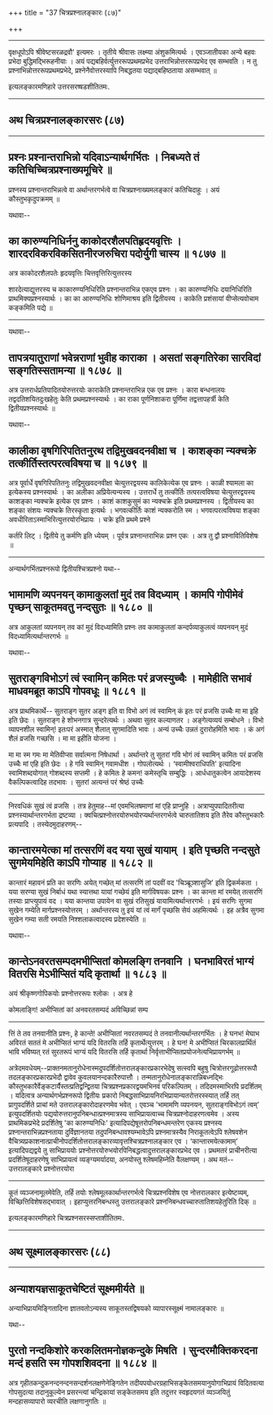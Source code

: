 +++
title = "37 चित्रप्रश्नालङ्कारः (८७)"

+++


------------------------------------------------------------------------

वृक्षधूपोऽपि श्रीवेष्टसरळद्रवौ' इत्यमरः । तृतीये श्रीवासः लक्ष्म्या
अंशुकमित्यर्थः । एवञ्जातीयका अन्ये बहवः प्रभेदा बुद्धिमद्भिरूहनीयाः । अयं
पद्यबहिर्वर्त्युत्तररूपप्रथमप्रभेद उत्तराभिन्नोत्तररूपप्रभेद एव सम्भवति ।
न तु प्रश्नाभिन्नोत्तररूपप्रथमप्रभेदे, प्रश्नेनैवोत्तरस्यापि निबद्धतया
पद्याद्बहिष्ठताया असम्भवात् ॥

इत्यलङ्कारमणिहारे उत्तरसरष्षडशीतितमः.

------------------------------------------------------------------------

## अथ चित्रप्रश्नालङ्कारसरः (८७)

------------------------------------------------------------------------





## प्रश्नः प्रश्नान्तराभिन्नो यदिवाऽन्यार्थगर्भितः । निबध्यते तं कतिचिच्चित्रप्रश्नाख्यमूचिरे ॥

प्रश्नस्य प्रश्नान्तराभिन्नत्वे वा अर्थान्तरगर्भत्वे वा
चित्रप्रश्नाख्यमलङ्कारं कतिचिदाहुः । अयं कौस्तुभकृदुपक्रमम् ॥

यथावा--



## का कारुण्यनिधिर्ननु काकोदरशैलपतिहृदयवृत्तिः । शारदरविकरविकसितनीरजरुचिरा पदोर्युगी चास्य ॥ १८७७ ॥

अत्र काकोदरशैलपतेः हृदयवृत्तिः चित्तवृत्तिरित्युत्तरस्य

शारदेत्याद्युत्तरस्य च काकारुण्यनिधिरिति प्रश्नान्तराभिन्न एकएव प्रश्नः
। का कारुण्यनिधिः दयानिधिरिति प्राथमिक्यप्रश्नस्यार्थः । का का
आरुण्यनिधिः शोणिमाश्रय इति द्वितीयस्य । काकेति प्रशंसायां वीप्सेत्यवोचाम
कङ्कमिति पद्ये ॥

------------------------------------------------------------------------

यथावा--



## तापत्रयातुराणां भवेन्नराणां भुवीह काराका । असतां सङ्गतिरेका सारविदां सङ्गतिस्सतामन्या ॥ १८७८ ॥

अत्र उत्तरार्धप्रतिपादितयोरुत्तरयोः काराकेति प्रश्नान्तराभिन्न एक एव
प्रश्नः । कारा बन्धनालयः तद्वदतिशयितदुःखहेतुः केति प्रथमप्रश्नस्यार्थः ।
का राका पूर्णनिशाकरा पूर्णिमा तद्वत्तापहर्त्री केति
द्वितीयप्रश्नस्यार्थः ॥

यथावा--



## कालीका वृषगिरिपतितनुरथ तद्विमुखवदनवीक्षा च । काशङ्का न्यक्चक्रे तत्कीर्तिस्तत्परत्वविषया च ॥ १८७९ ॥

अत्र पूर्वार्धे वृषगिरिपतितनुः तद्विमुखवदनवीक्षा चेत्युत्तरद्वयस्य
कालिकेत्येक एव प्रश्नः । काळी श्यामला का इत्येकस्य प्रश्नस्यार्थः । का
अलीका अप्रियेत्यन्यस्य । उत्तरार्धे तु तत्कीर्तिः तत्परत्वविषया
चेत्युत्तरद्वयस्य काशङ्का न्यक्चक्रे इत्येक एव प्रश्नः । काशं काशकुसुमं
का न्यक्चक्रे इति प्रथमप्रश्नस्य । द्वितीयस्य का शङ्का संशयः न्यक्चक्रे
तिरस्कृता इत्यर्थः । भगवत्कीर्तिः काशं न्यक्करोति स्म । भगवत्परत्वविषया
शङ्का अवधीरिताऽस्माभिरित्युत्तरयोरभिप्रायः । चक्रे इति प्रथमे प्रश्ने

कर्तरि लिट् । द्वितीये तु कर्मणि इति ध्येयम् । पूर्वत्र
प्रश्नान्तराभिन्नः प्रश्न एकः । अत्र तु द्वौ प्रश्नावितिविशेषः ॥

------------------------------------------------------------------------

अन्यार्थगर्भितप्रश्नरूपो द्वितीयश्चित्रप्रश्नो यथा--



## भामामणि व्यपनयन् कामाकुलतां मुदं तव विदध्याम् । कामपि गोपीमेवं पृच्छन् साकूतमवतु नन्दसुतः ॥ १८८० ॥

अत्र आकुलतां व्यपनयन् तव कां मुदं विदध्यामिति प्रश्नः तव कामाकुलतां
कन्दर्पव्याकुलत्वं व्यपनयन् मुदं विदध्यामित्यर्थान्तरगर्भः ॥

यथावा--



## सुतराङ्गविभोऽगं त्वं स्वामिन् कमितः परं व्रजस्युच्चैः । मामेहीति सभावं माधवमब्रूत काऽपि गोपवधूः ॥ १८८१ ॥

अत्र प्राथमिकार्थे-- सुतराङ्ग सुतर अङ्ग इति वा विभो अगं त्वं स्वामिन्
कं इतः परं व्रजसि उच्चैः मा मा इहि इति छेदः । सुतराङ्ग हे शोभनगात्र
सुन्दरेत्यर्थः । अथवा सुतर कल्याणतर । अङ्गेत्यव्ययं सम्बोधने । विभो
व्यापनशील स्वामिन्! इतःपरं अस्मात् शैलात् सुगमादिति भावः । अन्यं उच्चैः
उन्नतं दुरारोहमिति भावः । कं अगं शैलं व्रजसि गच्छसि । मा मा इहीति योजना
।

मा मा स्म गमः मा मेतिवीप्सा सर्वात्मना निषेधार्था । अर्थान्तरे तु सुतरां
गवि भोगं त्वं स्वामिन् कमितः परं व्रजसि उच्चैः मां एहि इति छेदः । हे गवि
स्वामिन् गवामधीश । गोपलोत्यर्थः । ‘स्वामीश्वराधिपति' इत्यादिना
स्वामिशब्दयोगात् गोशब्दस्य सप्तमी । हे कमितः हे कमन! कमेस्तृचि सम्बुद्धिः
। आर्धधातुकत्वेन आयादेशस्य वैकल्पिकत्वादिह तदभावः । सुतरां अत्यन्तं परं
श्रेष्ठं उच्चैः

------------------------------------------------------------------------

निरवधिकं सुखं त्वं व्रजसि । तत्र हेतुमाह--मां एवमभिलषमाणां मां एहि
प्राप्नुहि । अत्राप्युपपादितरीत्या प्रश्नस्यार्थान्तरगर्भता द्रष्टव्या ।
क्वचित्प्रश्नोत्तरयोरुभयोरप्यर्थान्तरगर्भत्वे चारुतातिशय इति तैरेव
कौस्तुभकारैः प्रत्यपादि । तस्येदमुदाहरणम्--



## कान्तारमयेत्का मां तत्सरणिं वद यया सुखं यायाम् । इति पृच्छति नन्दसुते सुगमेयमिहेति काऽपि गोप्याह ॥ १८८२ ॥

कान्तारं महावनं प्रति का सरणिः अयेत् गच्छेत् मां तत्सरणिं तां पदवीं वद
'चिञ्ब्रूञ्शासुजि’ इति द्विकर्मकता । यया सरण्या सुखं निर्बाधं यथा
स्यात्तथा यायां गच्छेयं इति मार्गविषयकः प्रश्नः । का कान्ता मां रमयेत्
तत्सरणिं तस्याः प्राप्त्युपायं वद । यया कान्तया उपायेन वा सुखं रतिसुखं
यायामित्यर्थान्तरगर्भः । इयं सरणिः सुगमा सुखेन गम्येति
मार्गप्रश्नस्योत्तरम् । अर्थान्तरस्य तु इयं यां त्वं मार्गं पृच्छसि सेयं
अहमित्यर्थः । इह अत्रैव सुगमा सुखेन गम्या सती रमयति निश्शलाकत्वादस्य
प्रदेशस्येति ॥

यथावा--



## कान्तेऽनवरतसम्पदमभीप्सितां कोमलङ्गि तनवानि । घनभाविरतं भाग्यं वितरसि मेऽभीप्सितं यदि कृतार्था ॥ १८८३ ॥

अयं श्रीकृष्णगोपिकयोः प्रश्नोत्तररूपः श्लोकः । अत्र हे

कोमलाङ्गि! अभीप्सितां कां अनवरतसम्पदं अविच्छिन्नां सम्प

------------------------------------------------------------------------

त्तिं ते तव तनवानीति प्रश्नः, हे कान्ते! अभीप्सितां नवरतसम्पदं ते
तनवानीत्यर्थान्तरगर्भितः । हे घनभ! मेघाभ अविरतं सततं मे अभीप्सितं भाग्यं
यदि वितरसि तर्हि कृतार्थेत्युत्तरम् । हे घन! मे अभीप्सितं
चिरकालप्रार्थितं भावि भविष्यत् रतं सुरतरूपं भाग्यं यदि वितरसि तर्हि
कृतार्था निर्वृत्ताभीप्सितप्रयोजनेत्यभिप्रायगर्भम् ॥

अत्रेदमवधेयम्--प्राक्तनमतानुरोधेनास्मदुपदर्शितोत्तरालङ्कारप्रकारभेदेषु
सत्स्वपि बहुषु चित्रोत्तरगूढोत्तररूपौ तदलङ्कारप्रकारप्रभेदौ द्वावेव
कुवलयानन्दकारैरुपात्तौ । तन्मतानुरोधेनालङ्कारान्निबध्नद्भिः
कौस्तुभकारैर्वेङ्कटार्यैस्तत्प्रतिद्वन्द्वितया
चित्रप्रश्नप्रकारद्वयमभिनवं परिकल्पितम् । तदिदमस्माभिरपि प्रदर्शितम् ।
यदित्वत्र अन्यार्थगर्भप्रश्नरूपो द्वितीयः प्रकारो
निबद्धसाभिप्रायनिरभिप्रायान्यतरोत्तरस्स्यात् तर्हि तत् प्रागुपदर्शिते
प्राचां मते उत्तरालङ्कारोदाहरणमेव भवेत् । एवञ्च 'भामामणि व्यपनयन,
सुतराङ्गविभोऽगं त्वम्’ इत्युपदर्शितयोः
पद्ययोरुत्तरानुपनिबन्धात्प्रश्नमात्रस्य साभिप्रायत्वाच्च
चित्रप्रश्नोदाहरणत्वमेव । अस्य प्राथमिकप्रभेदे प्रदर्शितेषु 'का
कारुण्यनिधिः' इत्यादिपद्येषूत्तरोपनिबन्धमन्तरेण एकस्य प्रश्नस्य
प्रश्नान्तराभिन्नप्रश्नताया दुर्विज्ञानतया तदुपनिबन्धावश्यम्भावेऽपि
प्रश्नमात्रस्यैव निराकूतत्वेऽपि श्लेषवशेन
वैचित्र्यप्रकाशनात्प्राचीनोपदर्शितोत्तरालङ्कारव्यावृत्तश्चित्रप्रश्नालङ्कार
एव । ‘कान्तारमयेत्कामाम्’ इत्यादिपद्यद्वये तु साभिप्राययोः
प्रश्नोत्तरयोरुभयोरपिनिबद्धत्वादुत्तरालङ्कारप्रभेद एव । प्रथमतरं
प्राचीनरीत्या प्रदर्शितेषूदाहरणेषु साभिप्रायत्वं व्यङ्ग्यमर्यादया,
अनयोस्तु श्लेषमहिम्नेति वैलक्षण्यम् । अथ मतं-- उत्तरालङ्कारे
प्रश्नोत्तरयोरा

------------------------------------------------------------------------

कूतं व्यञ्जनामूलमेवेति, तर्हि तयोः श्लेषमूलकार्थान्तरगर्भत्वे
चित्रप्रश्नविशेष एव नोत्तरालकार इत्येष्टव्यम्, विच्छित्तिविशेषसद्भावात् ।
इहाप्युत्तरनिबन्धस्तु उत्तरालङ्कारे प्रश्ननिबन्धवच्चारुतातिशयहेतुरिति
दिक् ॥

इत्यलङ्कारमणिहारे चित्रप्रश्नसरस्सप्ताशीतितमः.

------------------------------------------------------------------------

## अथ सूक्ष्मालङ्कारसरः (८८)

------------------------------------------------------------------------



## अन्याशयज्ञसाकूतचेष्टितं सूक्ष्ममीर्यते ॥

अन्याभिप्रायमिङ्गितादिना ज्ञातवतोऽन्यस्य साकूतस्तद्विषयको
व्यापारस्सूक्ष्मं नामालङ्कारः ॥

यथा--



## पुरतो नन्दकिशोरे करकलितमनोज्ञकन्दुके मिषति । सुन्दरमौक्तिकरदना मन्दं हसति स्म गोपशशिवदना ॥ १८८४ ॥

अत्र गृहीतकन्दुकनन्दनन्दनसन्दर्शनलक्षणेनेङ्गितेन
तदीयपयोधरग्रहाभिसङ्केतसमयानुयोगाभिप्रायं विदितवत्या गोपसुदत्या
तदानुकूल्येन प्रसरन्त्यां चन्द्रिकायां सङ्केतसमय इति तदुत्तर स्वहृदयगतं
व्यञ्जयितुं मन्दहासव्यापारो व्यरचीति लक्षणानुगतिः ॥


